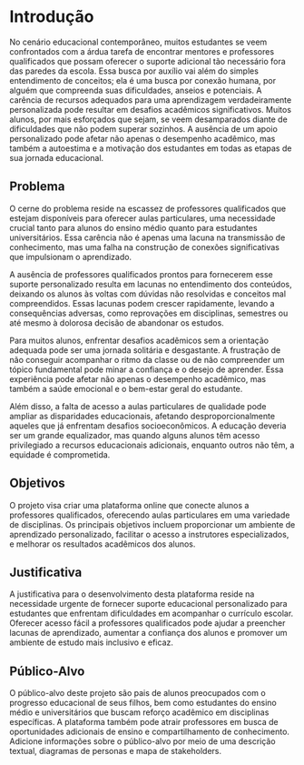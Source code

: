 # Introdução


No cenário educacional contemporâneo, muitos estudantes se veem confrontados com a árdua tarefa de encontrar mentores e professores qualificados que possam oferecer o suporte adicional tão necessário fora das paredes da escola. Essa busca por auxílio vai além do simples entendimento de conceitos; ela é uma busca por conexão humana, por alguém que compreenda suas dificuldades, anseios e potenciais.
A carência de recursos adequados para uma aprendizagem verdadeiramente personalizada pode resultar em desafios acadêmicos significativos. Muitos alunos, por mais esforçados que sejam, se veem desamparados diante de dificuldades que não podem superar sozinhos. A ausência de um apoio personalizado pode afetar não apenas o desempenho acadêmico, mas também a autoestima e a motivação dos estudantes em todas as etapas de sua jornada educacional.

## Problema
O cerne do problema reside na escassez de professores qualificados que estejam disponíveis para oferecer aulas particulares, uma necessidade crucial tanto para alunos do ensino médio quanto para estudantes universitários. Essa carência não é apenas uma lacuna na transmissão de conhecimento, mas uma falha na construção de conexões significativas que impulsionam o aprendizado.

A ausência de professores qualificados prontos para fornecerem esse suporte personalizado resulta em lacunas no entendimento dos conteúdos, deixando os alunos às voltas com dúvidas não resolvidas e conceitos mal compreendidos. Essas lacunas podem crescer rapidamente, levando a consequências adversas, como reprovações em disciplinas, semestres ou até mesmo à dolorosa decisão de abandonar os estudos.

Para muitos alunos, enfrentar desafios acadêmicos sem a orientação adequada pode ser uma jornada solitária e desgastante. A frustração de não conseguir acompanhar o ritmo da classe ou de não compreender um tópico fundamental pode minar a confiança e o desejo de aprender. Essa experiência pode afetar não apenas o desempenho acadêmico, mas também a saúde emocional e o bem-estar geral do estudante.

Além disso, a falta de acesso a aulas particulares de qualidade pode ampliar as disparidades educacionais, afetando desproporcionalmente aqueles que já enfrentam desafios socioeconômicos. A educação deveria ser um grande equalizador, mas quando alguns alunos têm acesso privilegiado a recursos educacionais adicionais, enquanto outros não têm, a equidade é comprometida.


## Objetivos

O projeto visa criar uma plataforma online que conecte alunos a professores qualificados, oferecendo aulas particulares em uma variedade de disciplinas. Os principais objetivos incluem proporcionar um ambiente de aprendizado personalizado, facilitar o acesso a instrutores especializados, e melhorar os resultados acadêmicos dos alunos.
 


## Justificativa

A justificativa para o desenvolvimento desta plataforma reside na necessidade urgente de fornecer suporte educacional personalizado para estudantes que enfrentam dificuldades em acompanhar o currículo escolar. Oferecer acesso fácil a professores qualificados pode ajudar a preencher lacunas de aprendizado, aumentar a confiança dos alunos e promover um ambiente de estudo mais inclusivo e eficaz.



## Público-Alvo

O público-alvo deste projeto são pais de alunos preocupados com o progresso educacional de seus filhos, bem como estudantes do ensino médio e universitários que buscam reforço acadêmico em disciplinas específicas. A plataforma também pode atrair professores em busca de oportunidades adicionais de ensino e compartilhamento de conhecimento.
Adicione informações sobre o público-alvo por meio de uma descrição textual, diagramas de personas e mapa de stakeholders.


